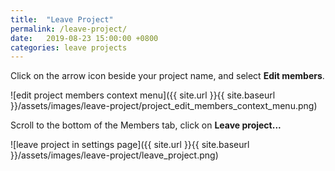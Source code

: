 ```yaml
---
title:  "Leave Project"
permalink: /leave-project/
date:   2019-08-23 15:00:00 +0800
categories: leave projects
---
```

Click on the arrow icon beside your project name, and select **Edit members**.

![edit project members context menu]({{ site.url }}{{ site.baseurl }}/assets/images/leave-project/project_edit_members_context_menu.png)

Scroll to the bottom of the Members tab, click on **Leave project...**

![leave project in settings page]({{ site.url }}{{ site.baseurl }}/assets/images/leave-project/leave_project.png)

